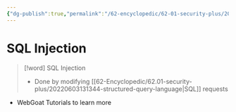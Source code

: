 ```yaml
---
{"dg-publish":true,"permalink":"/62-encyclopedic/62-01-security-plus/20220603130513-sql-injection/","dgHomeLink":true,"dgPassFrontmatter":false}
---
```



# SQL Injection

>[!word] SQL Injection
> - Done by modifying [[62-Encyclopedic/62.01-security-plus/20220603131344-structured-query-language|SQL]] requests 

- WebGoat Tutorials to learn more 
